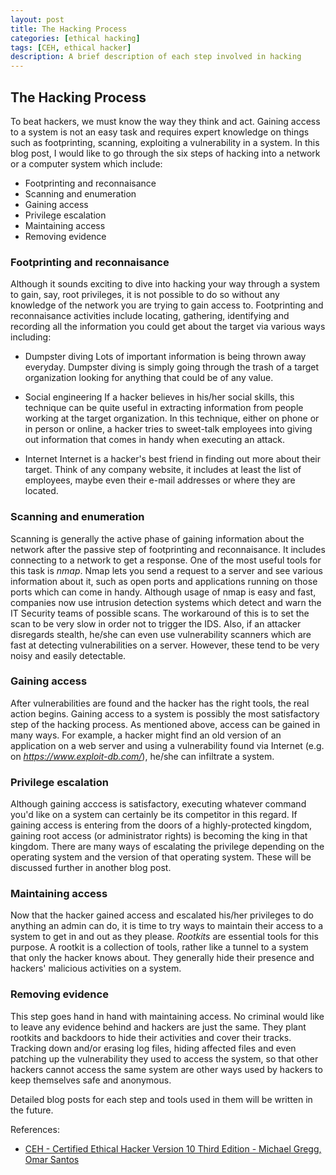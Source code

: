 ```yaml
---
layout: post
title: The Hacking Process
categories: [ethical hacking]
tags: [CEH, ethical hacker]
description: A brief description of each step involved in hacking
---
```


## The Hacking Process

To beat hackers, we must know the way they think and act. Gaining access to a system is not an easy task and requires expert knowledge on things such as footprinting, scanning, exploiting a vulnerability in a system. In this blog post, I would like to go through the six steps of hacking into a network or a computer system which include:

* Footprinting and reconnaisance
* Scanning and enumeration
* Gaining access
* Privilege escalation
* Maintaining access
* Removing evidence


### Footprinting and reconnaisance

Although it sounds exciting to dive into hacking your way through a system to gain, say, root privileges, it is not possible to do so without any knowledge of the network you are trying to gain access to. Footprinting and reconnaisance activities include locating, gathering, identifying and recording all the information you could get about the target via various ways including:

* Dumpster diving
	Lots of important information is being thrown away everyday. Dumpster diving is simply going through the trash of a target organization  looking for anything that could be of any value.
	
* Social engineering
	If a hacker believes in his/her social skills, this technique can be quite useful in extracting information from people working at the target organization. In this technique, either on phone or in person or online, a hacker tries to sweet-talk employees into giving out information that comes in handy when executing an attack.

* Internet
	Internet is a hacker's best friend in finding out more about their target. Think of any company website, it includes at least the list of employees, maybe even their e-mail addresses or where they are located.

### Scanning and enumeration

Scanning is generally the active phase of gaining information about the network after the passive step of footprinting and reconnaisance. It includes connecting to a network to get a response. One of the most useful tools for this task is *nmap*. Nmap lets you send a request to a server and see various information about it, such as open ports and applications running on those ports which can come in handy. Although usage of nmap is easy and fast, companies now use intrusion detection systems which detect and warn the IT Security teams of possible scans. The workaround of this is to set the scan to be very slow in order not to trigger the IDS. Also, if an attacker disregards stealth, he/she can even use vulnerability scanners which are fast at detecting vulnerabilities on a server. However, these tend to be very noisy and easily detectable.

### Gaining access

After vulnerabilities are found and the hacker has the right tools, the real action begins. Gaining access to a system is possibly the most satisfactory step of the hacking process. As mentioned above, access can be gained in many ways. For example, a hacker might find an old version of an application on a web server and using a vulnerability found via Internet (e.g. on *https://www.exploit-db.com/*), he/she can infiltrate a system.  

### Privilege escalation

Although gaining acccess is satisfactory, executing whatever command you'd like on a system can certainly be its competitor in this regard. If gaining access is entering from the doors of a highly-protected kingdom, gaining root access (or administrator rights) is becoming the king in that kingdom. There are many ways of escalating the privilege depending on the operating system and the version of that operating system. These will be discussed further in another blog post. 

### Maintaining access

Now that the hacker gained access and escalated his/her privileges to do anything an admin can do, it is time to try ways to maintain their access to a system to get in and out as they please. _Rootkits_ are essential tools for this purpose. A rootkit is a collection of tools, rather like a tunnel to a system that only the hacker knows about. They generally hide their presence and hackers' malicious activities on a system. 

### Removing evidence

This step goes hand in hand with maintaining access. No criminal would like to leave any evidence behind and hackers are just the same. They plant rootkits and backdoors to hide their activities and cover their tracks. Tracking down and/or erasing log files, hiding affected files and even patching up the vulnerability they used to access the system, so that other hackers cannot access the same system are other ways used by hackers to keep themselves safe and anonymous.


Detailed blog posts for each step and tools used in them will be written in the future.

References:

* [CEH - Certified Ethical Hacker Version 10 Third Edition - Michael Gregg, Omar Santos](https://www.amazon.com/Certified-Ethical-Hacker-Version-Certification/dp/0789760525/ref=sr_1_1?crid=339ZU06MPHMPR&keywords=certified+ethical+hacker+ceh+version+10+cert+guide&qid=1561720964&s=books&sprefix=ertified+Ethical+Hacker+%28CEH%29+Version%2Cstripbooks-intl-ship%2C264&sr=1-1)
